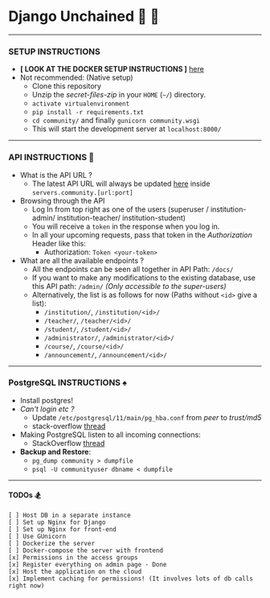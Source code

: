 # Django Unchained :smoking: :horse_racing:
---

### SETUP INSTRUCTIONS
- **[ LOOK AT THE DOCKER SETUP INSTRUCTIONS ]** [here](https://github.com/live-wire/community)
- Not recommended: (Native setup)
    - Clone this repository
    - Unzip the _secret-files-zip_ in your `HOME` (`~/`) directory.
    - `activate virtualenvironment`
    - `pip install -r requirements.txt`
    - `cd community/` and finally `gunicorn community.wsgi` 
    - This will start the development server at `localhost:8000/`

---
### API INSTRUCTIONS :scroll:
- What is the API URL ? 
    - The latest API URL will always be updated [here](https://live-wire.github.io/remoteconfig/config.json) inside `servers.community.[url:port]`
- Browsing through the API
    - Log In from top right as one of the users (superuser / institution-admin/ institution-teacher/ institution-student)
    - You will receive a `token` in the response when you log in.
    - In all your upcoming requests, pass that token in the _Authorization_ Header like this:
        - Authorization: `Token <your-token>`
- What are all the available endpoints ?
    - All the endpoints can be seen all together in API Path: `/docs/`
    - If you want to make any modifications to the existing database, use this API path: `/admin/` _(Only accessible to the super-users)_
    - Alternatively, the list is as follows for now (Paths without `<id>` give a list):
        - `/institution/`, `/institution/<id>/`
        - `/teacher/`, `/teacher/<id>/`
        - `/student/`, `/student/<id>/`
        - `/administrator/`, `/administrator/<id>/`
        - `/course/`, `/course/<id>/`
        - `/announcement/`, `/announcement/<id>/`

---
### PostgreSQL INSTRUCTIONS :spades:
- Install postgres!
- _Can't login etc ?_
    - Update `/etc/postgresql/11/main/pg_hba.conf` from _peer_ to _trust/md5_
    - stack-overflow [thread](https://stackoverflow.com/questions/18664074/getting-error-peer-authentication-failed-for-user-postgres-when-trying-to-ge)
- Making PostgreSQL listen to all incoming connections:
    - StackOverflow [thread](https://dba.stackexchange.com/questions/83984/connect-to-postgresql-server-fatal-no-pg-hba-conf-entry-for-host)
- **Backup and Restore**:
    - `pg_dump community > dumpfile`
    - `psql -U communityuser dbname < dumpfile`


---
#### TODOs :snowboarder:
    [ ] Host DB in a separate instance
    [ ] Set up Nginx for Django
    [ ] Set up Nginx for front-end
    [ ] Use GUnicorn
    [ ] Dockerize the server
    [ ] Docker-compose the server with frontend
    [x] Permissions in the access groups
    [x] Register everything on admin page - Done
    [x] Host the application on the cloud
    [x] Implement caching for permissions! (It involves lots of db calls right now)
